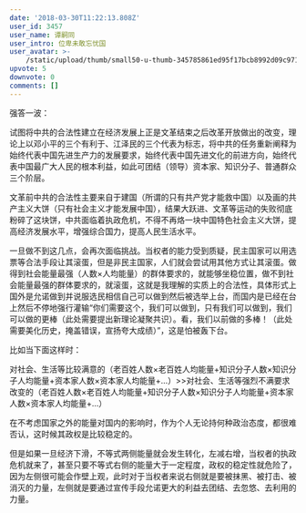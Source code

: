 ```yaml
---
date: '2018-03-30T11:22:13.808Z'
user_id: 3457
user_name: 谭嗣同
user_intro: 位卑未敢忘忧国
user_avatar: >-
    /static/upload/thumb/small50-u-thumb-345785861ed95f17bcb8992d09c971b387a4e665f920.png
upvote: 5
downvote: 0
comments: []
---
```


强答一波：  

试图将中共的合法性建立在经济发展上正是文革结束之后改革开放做出的改变，理论上以邓小平的三个有利于、江泽民的三个代表为标志，将中共的任务重新阐释为始终代表中国先进生产力的发展要求，始终代表中国先进文化的前进方向，始终代表中国最广大人民的根本利益，如此可团结（领导）资本家、知识分子、普通群众三个阶层。

文革前中共的合法性主要来自于建国（所谓的只有共产党才能救中国）以及画的共产主义大饼（只有社会主义才能发展中国），结果大跃进、文革等运动的失败彻底粉碎了这块饼，中共面临着执政危机，不得不再烙一块中国特色社会主义大饼，提高经济发展水平，增强综合国力，提高人民生活水平。

一旦做不到这几点，会再次面临挑战。当权者的能力受到质疑，民主国家可以用选票等合法手段让其滚蛋，但是非民主国家，人们就会尝试用其他方式让其滚蛋。做得到社会能量最强（人数×人均能量）的群体要求的，就能够坐稳位置，做不到社会能量最强的群体要求的，就滚蛋，这就是我理解的实质上的合法性，具体形式上国外是允诺做到并说服选民相信自己可以做到然后被选举上台，而国内是已经在台上然后不停地强行灌输“你们需要这个，我们可以做到，只有我们可以做到，我们可以做的更棒（此处需要提出新理论凝聚共识）。看，我们以前做的多棒！（此处需要美化历史，掩盖错误，宣扬夸大成绩）”，这是怕被轰下台。

比如当下面这样时：

对社会、生活等比较满意的（老百姓人数×老百姓人均能量+知识分子人数×知识分子人均能量+资本家人数×资本家人均能量+...）>>对社会、生活等强烈不满要求改变的（老百姓人数×老百姓人均能量+知识分子人数×知识分子人均能量+资本家人数×资本家人均能量+...）

在不考虑国家之外的能量对国内的影响时，作为个人无论持何种政治态度，都很难否认，这时候其政权是比较稳定的。

但是如果一旦经济下滑，不等式两侧能量就会发生转化，左减右增，当权者的执政危机就来了，甚至只要不等式右侧的能量大于一定程度，政权的稳定性就危险了，因为左侧很可能会作壁上观，此时对于当权者来说右侧就是要被抹黑、被打击、被消灭的力量，左侧就是要通过宣传手段允诺更大的利益去团结、去忽悠、去利用的力量。

